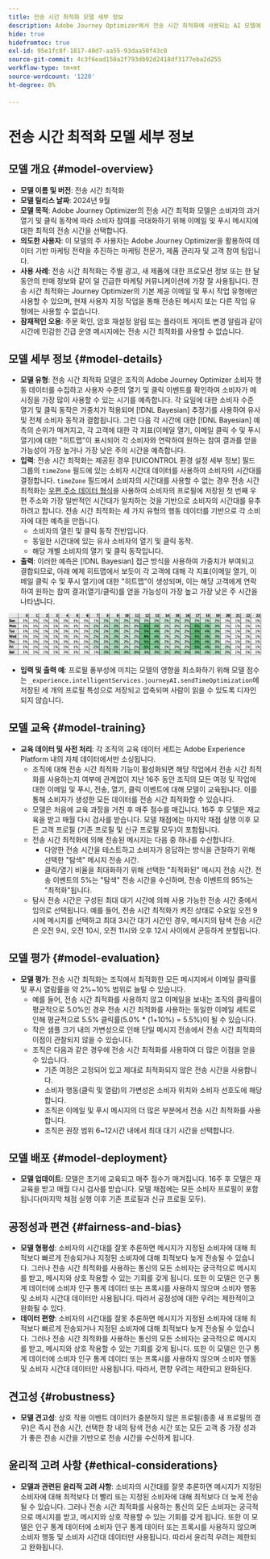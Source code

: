 ```yaml
---
title: 전송 시간 최적화 모델 세부 정보
description: Adobe Journey Optimizer에서 전송 시간 최적화에 사용되는 AI 모델에 대해 알아봅니다.
hide: true
hidefromtoc: true
exl-id: 95e1fc8f-1817-40d7-aa55-93daa50f43c0
source-git-commit: 4c3f6ead150a2f793db92d2418df3177eba2d255
workflow-type: tm+mt
source-wordcount: '1220'
ht-degree: 0%

---
```


# 전송 시간 최적화 모델 세부 정보

## 모델 개요 {#model-overview}

* **모델 이름 및 버전**: 전송 시간 최적화
* **모델 릴리스 날짜**: 2024년 9월
* **모델 목적**: Adobe Journey Optimizer의 전송 시간 최적화 모델은 소비자의 과거 열기 및 클릭 동작에 따라 소비자 참여를 극대화하기 위해 이메일 및 푸시 메시지에 대한 최적의 전송 시간을 선택합니다.
* **의도한 사용자**: 이 모델의 주 사용자는 Adobe Journey Optimizer을 활용하여 데이터 기반 마케팅 전략을 추진하는 마케팅 전문가, 제품 관리자 및 고객 참여 팀입니다.
* **사용 사례**: 전송 시간 최적화는 주별 광고, 새 제품에 대한 프로모션 정보 또는 한 달 동안의 판매 정보와 같이 덜 긴급한 마케팅 커뮤니케이션에 가장 잘 사용됩니다. 전송 시간 최적화는 Journey Optimizer의 기본 제공 이메일 및 푸시 작업 유형에만 사용할 수 있으며, 현재 사용자 지정 작업을 통해 전송된 메시지 또는 다른 작업 유형에는 사용할 수 없습니다.
* **잠재적인 오용**: 주문 확인, 암호 재설정 알림 또는 플라이트 게이트 변경 알림과 같이 시간에 민감한 긴급 운영 메시지에는 전송 시간 최적화를 사용할 수 없습니다.

## 모델 세부 정보 {#model-details}

* **모델 유형**: 전송 시간 최적화 모델은 조직의 Adobe Journey Optimizer 소비자 행동 데이터를 수집하고 사용자 수준의 열기 및 클릭 이벤트를 확인하여 소비자가 메시징을 가장 많이 사용할 수 있는 시기를 예측합니다. 각 요일에 대한 소비자 수준 열기 및 클릭 동작은 가중치가 적용되며 [!DNL Bayesian] 추정기를 사용하여 유사 및 전체 소비자 동작과 결합됩니다. 그런 다음 각 시간에 대한 [!DNL Bayesian] 예측의 순위가 매겨지고, 각 고객에 대한 각 지표(이메일 열기, 이메일 클릭 수 및 푸시 열기)에 대한 &quot;히트맵&quot;이 표시되어 각 소비자와 연락하여 원하는 참여 결과를 얻을 가능성이 가장 높거나 가장 낮은 주의 시간을 예측합니다.
* **입력**: 전송 시간 최적화는 제공된 경우 [!UICONTROL 환경 설정 세부 정보] 필드 그룹의 `timeZone` 필드에 있는 소비자 시간대 데이터를 사용하여 소비자의 시간대를 결정합니다. `timeZone` 필드에서 소비자의 시간대를 사용할 수 없는 경우 전송 시간 최적화는 [우편 주소 데이터 형식](../../../xdm/data-types/postal-address.md)을 사용하여 소비자의 프로필에 저장된 첫 번째 우편 주소와 가장 일반적인 시간대가 일치하는 것을 기반으로 소비자의 시간대를 유추하려고 합니다. 전송 시간 최적화는 세 가지 유형의 행동 데이터를 기반으로 각 소비자에 대한 예측을 만듭니다.
   * 소비자의 열린 및 클릭 동작 전반입니다.
   * 동일한 시간대에 있는 유사 소비자의 열기 및 클릭 동작.
   * 해당 개별 소비자의 열기 및 클릭 동작입니다.
* **출력**: 이러한 예측은 [!DNL Bayesian] 접근 방식을 사용하여 가중치가 부여되고 결합되므로, 아래 예제 히트맵에서 보듯이 각 고객에 대해 각 지표(이메일 열기, 이메일 클릭 수 및 푸시 열기)에 대한 &quot;히트맵&quot;이 생성되며, 이는 해당 고객에게 연락하여 원하는 참여 결과(열기/클릭)를 얻을 가능성이 가장 높고 가장 낮은 주 시간을 나타냅니다.

![전송 시간 최적화 히트맵](../../images/models/send-time-optimization.png)

* **입력 및 출력 예**: 프로필 풍부성에 미치는 모델의 영향을 최소화하기 위해 모델 점수는 `_experience.intelligentServices.journeyAI.sendTimeOptimization`에 저장된 세 개의 프로필 특성으로 저장되고 압축되며 사람이 읽을 수 있도록 디자인되지 않습니다.

## 모델 교육 {#model-training}

* **교육 데이터 및 사전 처리**: 각 조직의 교육 데이터 세트는 Adobe Experience Platform 내의 자체 데이터에서만 소싱됩니다.
   * 조직에 대해 전송 시간 최적화 기능이 활성화되면 해당 작업에서 전송 시간 최적화를 사용하는지 여부에 관계없이 지난 16주 동안 조직의 모든 여정 및 작업에 대한 이메일 및 푸시, 전송, 열기, 클릭 이벤트에 대해 모델이 교육됩니다. 이를 통해 소비자가 생성한 모든 데이터를 전송 시간 최적화할 수 있습니다.
   * 모델은 처음에 교육 과정을 거친 후 매주 점수를 매깁니다. 16주 후 모델은 재교육을 받고 매월 다시 검사를 받습니다. 모델 채점에는 마지막 채점 실행 이후 모든 고객 프로필 (기존 프로필 및 신규 프로필 모두)이 포함됩니다.
   * 전송 시간 최적화에 의해 전송된 메시지는 다음 중 하나를 수신합니다.
      * 다양한 전송 시간을 테스트하고 소비자가 응답하는 방식을 관찰하기 위해 선택한 &quot;탐색&quot; 메시지 전송 시간.
      * 클릭/열기 비율을 최대화하기 위해 선택한 &quot;최적화된&quot; 메시지 전송 시간. 전송 이벤트의 5%는 &quot;탐색&quot; 전송 시간을 수신하며, 전송 이벤트의 95%는 &quot;최적화&quot;됩니다.
   * 탐사 전송 시간은 구성된 최대 대기 시간에 의해 사용 가능한 전송 시간 중에서 임의로 선택됩니다. 예를 들어, 전송 시간 최적화가 켜진 상태로 수요일 오전 9시에 메시지를 선택하고 최대 3시간 대기 시간인 경우, 메시지의 탐색 전송 시간은 오전 9시, 오전 10시, 오전 11시와 오후 12시 사이에서 균등하게 분할됩니다.

## 모델 평가 {#model-evaluation}

* **모델 평가**: 전송 시간 최적화는 조직에서 최적화한 모든 메시지에서 이메일 클릭률 및 푸시 열람률을 약 2%~10% 범위로 늘릴 수 있습니다.
   * 예를 들어, 전송 시간 최적화를 사용하지 않고 이메일을 보내는 조직의 클릭률이 평균적으로 5.0%인 경우 전송 시간 최적화를 사용하는 동일한 이메일 세트로 인해 평균적으로 5.5% 클릭률(5.0% * (1+10%) = 5.5%)이 될 수 있습니다.
   * 작은 샘플 크기 내의 가변성으로 인해 단일 메시지 전송에서 전송 시간 최적화의 이점이 관찰되지 않을 수 있습니다.
   * 조직은 다음과 같은 경우에 전송 시간 최적화를 사용하여 더 많은 이점을 얻을 수 있습니다.
      * 기존 여정은 고정되어 있고 제대로 최적화되지 않은 전송 시간을 사용합니다.
      * 소비자 행동(클릭 및 열람)의 가변성은 소비자 위치와 소비자 선호도에 해당합니다.
      * 조직은 이메일 및 푸시 메시지의 더 많은 부분에서 전송 시간 최적화를 사용합니다.
      * 조직은 권장 범위 6~12시간 내에서 최대 대기 시간을 선택합니다.

## 모델 배포 {#model-deployment}

* **모델 업데이트**: 모델은 초기에 교육되고 매주 점수가 매겨집니다. 16주 후 모델은 재교육을 받고 매월 다시 검사를 받습니다. 모델 채점에는 모든 소비자 프로필이 포함됩니다(마지막 채점 실행 이후 기존 프로필과 신규 프로필 모두).

## 공정성과 편견 {#fairness-and-bias}

* **모델 형평성**: 소비자의 시간대를 잘못 추론하면 메시지가 지정된 소비자에 대해 최적보다 빠르게 전송되거나 지정된 소비자에 대해 최적보다 늦게 전송될 수 있습니다. 그러나 전송 시간 최적화를 사용하는 통신의 모든 소비자는 궁극적으로 메시지를 받고, 메시지와 상호 작용할 수 있는 기회를 갖게 됩니다. 또한 이 모델은 인구 통계 데이터에 소비자 인구 통계 데이터 또는 프록시를 사용하지 않으며 소비자 행동 및 소비자 시간대 데이터만 사용됩니다. 따라서 공정성에 대한 우려는 제한적이고 완화될 수 있다.
* **데이터 편향**: 소비자의 시간대를 잘못 추론하면 메시지가 지정된 소비자에 대해 최적보다 빠르게 전송되거나 지정된 소비자에 대해 최적보다 늦게 전송될 수 있습니다. 그러나 전송 시간 최적화를 사용하는 통신의 모든 소비자는 궁극적으로 메시지를 받고, 메시지와 상호 작용할 수 있는 기회를 갖게 됩니다. 또한 이 모델은 인구 통계 데이터에 소비자 인구 통계 데이터 또는 프록시를 사용하지 않으며 소비자 행동 및 소비자 시간대 데이터만 사용됩니다. 따라서, 편향 우려는 제한되고 완화된다.

## 견고성 {#robustness}

* **모델 견고성**: 상호 작용 이벤트 데이터가 충분하지 않은 프로필(종종 새 프로필의 경우)은 즉시 전송 시간, 선택한 창 내의 탐색 전송 시간 또는 모든 고객 중 가장 성과가 좋은 전송 시간을 기반으로 전송 시간을 수신하게 됩니다.

## 윤리적 고려 사항 {#ethical-considerations}

* **모델과 관련된 윤리적 고려 사항**: 소비자의 시간대를 잘못 추론하면 메시지가 지정된 소비자에 대해 최적보다 더 빨리 또는 지정된 소비자에 대해 최적보다 더 늦게 전송될 수 있습니다. 그러나 전송 시간 최적화를 사용하는 통신의 모든 소비자는 궁극적으로 메시지를 받고, 메시지와 상호 작용할 수 있는 기회를 갖게 됩니다. 또한 이 모델은 인구 통계 데이터에 소비자 인구 통계 데이터 또는 프록시를 사용하지 않으며 소비자 행동 및 소비자 시간대 데이터만 사용됩니다. 따라서 윤리적 우려는 제한되고 완화됩니다.